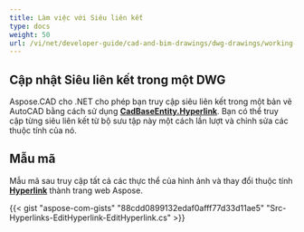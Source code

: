 ```yaml
---
title: Làm việc với Siêu liên kết
type: docs
weight: 50
url: /vi/net/developer-guide/cad-and-bim-drawings/dwg-drawings/working-with-hyperlinks/
---
```


## **Cập nhật Siêu liên kết trong một DWG**

Aspose.CAD cho .NET cho phép bạn truy cập siêu liên kết trong một bản vẽ AutoCAD bằng cách sử dụng [**CadBaseEntity.Hyperlink**](https://reference.aspose.com/cad/net/aspose.cad.fileformats.cad.cadobjects/cadbaseentity/properties/hyperlink). Bạn có thể truy cập từng siêu liên kết từ bộ sưu tập này một cách lần lượt và chỉnh sửa các thuộc tính của nó.

## Mẫu mã

Mẫu mã sau truy cập tất cả các thực thể của hình ảnh và thay đổi thuộc tính [**Hyperlink**](https://reference.aspose.com/cad/net/aspose.cad.fileformats.cad.cadobjects/cadbaseentity/properties/hyperlink) thành trang web Aspose.

{{< gist "aspose-com-gists" "88cdd0899132edaf0afff77d33d11ae5" "Src-Hyperlinks-EditHyperlink-EditHyperlink.cs" >}}
